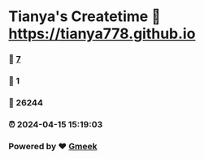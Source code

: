# Tianya's Createtime :link: https://tianya778.github.io 
### :page_facing_up: [7](https://tianya778.github.io/tag.html) 
### :speech_balloon: 1 
### :hibiscus: 26244 
### :alarm_clock: 2024-04-15 15:19:03 
### Powered by :heart: [Gmeek](https://github.com/Meekdai/Gmeek)
